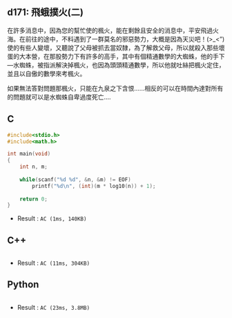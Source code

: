 ## d171: 飛蛾撲火(二)
在許多消息中，因為您的幫忙使的楓火，能在剩餘且安全的消息中，平安飛過火海。在前往的途中，不料遇到了一群莫名的邪惡勢力，大概是因為天災吧！(>_<”)使的有些人變壞，又聽說了父母被抓去當奴隸，為了解救父母，所以就殺入那些壞蛋的大本營，在那股勢力下有許多的高手，其中有個精通數學的大蜘蛛，他的手下—水蜘蛛，被指派解決掉楓火，也因為頭頭精通數學，所以他就吐絲把楓火定住，並且以自傲的數學來考楓火。

如果無法答對問題那楓火，只能在九泉之下含恨......相反的可以在時間內達對所有的問題就可以是水蜘蛛自卑過度死亡....

## C
```C
#include<stdio.h>
#include<math.h>

int main(void)
{
	int n, m;
	
	while(scanf("%d %d", &n, &m) != EOF)
		printf("%d\n", (int)(m * log10(n)) + 1);
	
	return 0;
}
```
 * Result : `AC (1ms, 140KB)`

## C++
```C++

```
 * Result : `AC (11ms, 304KB)`

## Python
```python

```
 * Result : `AC (23ms, 3.8MB)`
